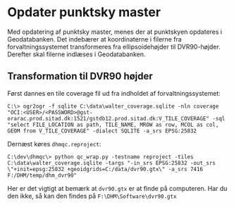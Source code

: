 # Opdater punktsky master

Med opdatering af punktsky master, menes der at punktskyen opdateres i Geodatabanken.
Det indebærer at koordinaterne i filerne fra forvaltningssystemet transformeres fra
ellipsoidehøjder til DVR90-højder. Derefter skal filerne indlæses i Geodatabanken.

## Transformation til DVR90 højder

Først dannes en tile coverage fil ud fra indholdet af forvaltningssystemet:
```
C:\> ogr2ogr -f sqlite C:\data\walter_coverage.sqlite -nln coverage "OCI:<USER>/<PASSWORD>@gst-orarac.prod.sitad.dk:1521/gstdb12.prod.sitad.dk:V_TILE_COVERAGE" -sql "select FILE_LOCATION as path, TILE_NAME, MROW as row, MCOL as col, GEOM from V_TILE_COVERAGE" -dialect SQLITE -a_srs EPSG:25832
```

Dernæst køres ```dhmqc.reproject```:

```
C:\dev\dhmqc\> python qc_wrap.py -testname reproject -tiles C:\data\walter_coverage.sqlite -targs "-in_srs EPSG:25832 -out_srs \"+init=epsg:25832 +geoidgrids=C:/data/dvr90.gtx\" -a_srs 7416 F:/DHM/temp/dhm_dvr90"
```

Her er det vigtigt at bemærk at ```dvr90.gtx``` er at finde på computeren.
Har du den ikke, så kan den findes på ```F:\DHM\Software\dvr90.gtx```
